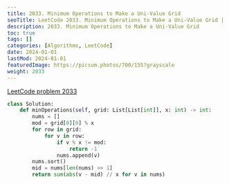 ```yaml
---
title: 2033. Minimum Operations to Make a Uni-Value Grid
seoTitle: LeetCode 2033. Minimum Operations to Make a Uni-Value Grid | Python solution and explanation
description: 2033. Minimum Operations to Make a Uni-Value Grid
toc: true
tags: []
categories: [Algorithms, LeetCode]
date: 2024-01-01
lastMod: 2024-01-01
featuredImage: https://picsum.photos/700/155?grayscale
weight: 2033
---
```


[LeetCode problem 2033](https://leetcode.com/problems/minimum-operations-to-make-a-uni-value-grid/)

```python
class Solution:
    def minOperations(self, grid: List[List[int]], x: int) -> int:
        nums = []
        mod = grid[0][0] % x
        for row in grid:
            for v in row:
                if v % x != mod:
                    return -1
                nums.append(v)
        nums.sort()
        mid = nums[len(nums) >> 1]
        return sum(abs(v - mid) // x for v in nums)

```
